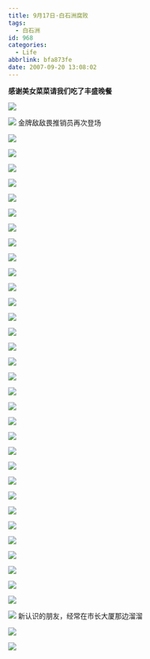 ```yaml
---
title: 9月17日·白石洲腐败
tags:
  - 白石洲
id: 968
categories:
  - Life
abbrlink: bfa873fe
date: 2007-09-20 13:08:02
---
```


**感谢美女菜菜请我们吃了丰盛晚餐**

![](/images/2007/09/20_130047_7951.jpg)
<!--more-->
![](/images/2007/09/20_130054_7952.jpg)
金牌敌敌畏推销员再次登场

![](/images/2007/09/20_130114_7953.jpg)

![](/images/2007/09/20_130120_7954.jpg)

![](/images/2007/09/20_130129_7955.jpg)

![](/images/2007/09/20_130134_7956.jpg)

![](/images/2007/09/20_130140_7957.jpg)

![](/images/2007/09/20_130146_7958.jpg)

![](/images/2007/09/20_130154_7959.jpg)

![](/images/2007/09/20_130200_7960.jpg)

![](/images/2007/09/20_130238_7961.jpg)

![](/images/2007/09/20_130256_7962.jpg)

![](/images/2007/09/20_130303_7963.jpg)

![](/images/2007/09/20_130312_7964.jpg)

![](/images/2007/09/20_130318_7965.jpg)

![](/images/2007/09/20_130327_7966.jpg)

![](/images/2007/09/20_130333_7967.jpg)

![](/images/2007/09/20_130344_7968.jpg)

![](/images/2007/09/20_130353_7969.jpg)

![](/images/2007/09/20_130400_7970.jpg)

![](/images/2007/09/20_130406_7971.jpg)

![](/images/2007/09/20_130412_7972.jpg)

![](/images/2007/09/20_130418_7973.jpg)

![](/images/2007/09/20_130426_7974.jpg)

![](/images/2007/09/20_130432_7975.jpg)

![](/images/2007/09/20_130437_7976.jpg)

![](/images/2007/09/20_130443_7977.jpg)

![](/images/2007/09/20_130450_7978.jpg)

![](/images/2007/09/20_130456_7979.jpg)

![](/images/2007/09/20_130507_7980.jpg)

![](/images/2007/09/20_130514_7981.jpg)

![](/images/2007/09/20_130520_7982.jpg)

![](/images/2007/09/20_130527_7983.jpg)

![](/images/2007/09/20_130534_7984.jpg)

![](/images/2007/09/20_130541_7985.jpg)
新认识的朋友，经常在市长大厦那边溜溜

![](/images/2007/09/20_130605_7986.jpg)

![](/images/2007/09/20_130610_7987.jpg)